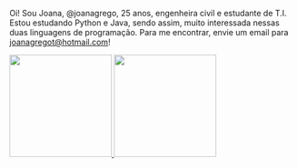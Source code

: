 Oi! Sou Joana, @joanagrego, 25 anos, engenheira civil e estudante de T.I.
Estou estudando Python e Java, sendo assim, muito interessada nessas duas linguagens de programação.
Para me encontrar, envie um email para joanagregot@hotmail.com!

<div>
  <a href="https://github.com/joanagrego">
  <img height="180em" src="https://github-readme-stats.vercel.app/api?username=joanagrego&show_icons=true&theme=radical&include_all_commits=true&count_private=true"/>
  <img height="180em" src="https://github-readme-stats.vercel.app/api/top-langs/?username=joanagrego&layout=compact&langs_count=7&theme=radical"/>
</div>

<!---
joanagrego/joanagrego is a ✨ special ✨ repository because its `README.md` (this file) appears on your GitHub profile.
You can click the Preview link to take a look at your changes.
--->
